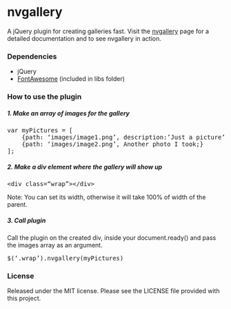 # nvgallery
A jQuery plugin for creating galleries fast. Visit the [nvgallery](http://www.strackovski.net/nvgallery/) page for a detailed documentation and to see nvgallery in action.

### Dependencies
 - jQuery
 - [FontAwesome](http://www.fontawesome.io/) (included in libs folder)


### How to use the plugin
##### 1. Make an array of images for the gallery
<pre>var myPictures = [
	{path: ‘images/image1.png’, description:’Just a picture’},
	{path: ‘images/image2.png’, Another photo I took;}
];</pre>

##### 2. Make a div element where the gallery will show up
<pre>&#60div class=“wrap”&#62&#60/div&#62</pre>
Note: You can set its width, otherwise it will take 100% of width of the parent.

##### 3. Call plugin
Call the plugin on the created div, inside your document.ready() and pass the images array as an argument.
<pre>$(‘.wrap’).nvgallery(myPictures)</pre>

### License

Released under the MIT license. Please see the LICENSE file provided with this project.